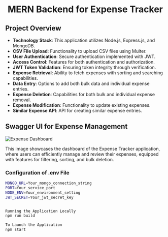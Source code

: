 <h1 align="center">MERN Backend for Expense Tracker</h1>

## Project Overview

-    **Technology Stack**: This application utilizes Node.js, Express.js, and MongoDB.
-    **CSV File Upload**: Functionality to upload CSV files using Multer.
-    **User Authentication**: Secure authentication implemented with JWT.
-    **Access Control**: Features for both authentication and authorization.
-    **JWT Token Validation**: Ensuring token integrity through verification.
-    **Expense Retrieval**: Ability to fetch expenses with sorting and searching capabilities.
-    **Data Entry**: Options to add both bulk data and individual expense entries.
-    **Expense Deletion**: Capabilities for both bulk and individual expense removal.
-    **Expense Modification**: Functionality to update existing expenses.
-    **Similar Expense API**: API for creating similar expense entries.

## Swagger UI for Expense Management

![Expense Dashboard](./images/swagger_docs.png)

This image showcases the dashboard of the Expense Tracker application, where users can efficiently manage and review their expenses, equipped with features for filtering, sorting, and bulk deletion.

### Configuration of .env File

```bash
MONGO_URL=Your_mongo_connection_string
PORT=Your_service_port
NODE_ENV=Your_environment_setting
JWT_SECRET=Your_jwt_secret_key


Running the Application Locally
npm run build

To Launch the Application
npm start